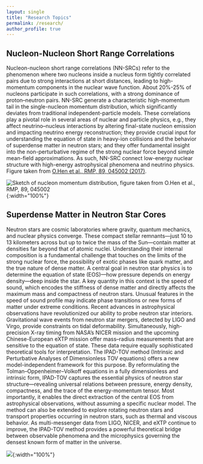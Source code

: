 ```yaml
---
layout: single
title: "Research Topics"
permalink: /research/
author_profile: true
---
```


## Nucleon-Nucleon Short Range Correlations

Nucleon-nucleon short range correlations (NN-SRCs) refer to the phenomenon where two nucleons inside a nucleus form tightly correlated pairs due to strong interactions at short distances, leading to high-momentum components in the nuclear wave function. About 20%-25% of nucleons participate in such correlations, with a strong dominance of proton–neutron pairs. NN-SRC generate a characteristic high-momentum tail in the single-nucleon momentum distribution, which significantly deviates from traditional independent-particle models. These correlations play a pivotal role in several areas of nuclear and particle physics, e.g., they affect neutrino–nucleus interactions by altering final-state nucleon emission and impacting neutrino energy reconstruction; they provide crucial input for understanding the equation of state in heavy-ion collisions and the behavior of superdense matter in neutron stars; and they offer fundamental insight into the non-perturbative regime of the strong nuclear force beyond simple mean-field approximations. As such, NN-SRC connect low-energy nuclear structure with high-energy astrophysical phenomena and neutrino physics. Figure taken from <ins>O.Hen et al., RMP, 89, 045002 (2017)</ins>.

![Sketch of nucleon momentum distribution, figure taken from <ins>O.Hen et al., RMP, 89, 045002</ins>](https://bjcai-phys.github.io/images/nk-skt.jpg){:width="100%"}


## Superdense Matter in Neutron Star Cores

Neutron stars are cosmic laboratories where gravity, quantum mechanics, and nuclear physics converge. These compact stellar remnants—just 10 to 13 kilometers across but up to twice the mass of the Sun—contain matter at densities far beyond that of atomic nuclei. Understanding their internal composition is a fundamental challenge that touches on the limits of the strong nuclear force, the possibility of exotic phases like quark matter, and the true nature of dense matter. A central goal in neutron star physics is to determine the equation of state (EOS)—how pressure depends on energy density—deep inside the star. A key quantity in this context is the speed of sound, which encodes the stiffness of dense matter and directly affects the maximum mass and compactness of neutron stars. Unusual features in the speed of sound profile may indicate phase transitions or new forms of matter under extreme conditions. Recent advances in astrophysical observations have revolutionized our ability to probe neutron star interiors. Gravitational wave events from neutron star mergers, detected by LIGO and Virgo, provide constraints on tidal deformability. Simultaneously, high-precision X-ray timing from NASA’s NICER mission and the upcoming Chinese-European eXTP mission offer mass–radius measurements that are sensitive to the equation of state. These data require equally sophisticated theoretical tools for interpretation. The IPAD-TOV method (Intrinsic and Perturbative Analyses of Dimensionless TOV equations) offers a new model-independent framework for this purpose. By reformulating the Tolman–Oppenheimer–Volkoff equations in a fully dimensionless and intrinsic form, IPAD-TOV captures the essential physics of neutron star structure—revealing universal relations between pressure, energy density, compactness, and the trace of the energy-momentum tensor. Most importantly, it enables the direct extraction of the central EOS from astrophysical observations, without assuming a specific nuclear model. The method can also be extended to explore rotating neutron stars and transport properties occurring in neutron stars, such as thermal and viscous behavior. As multi-messenger data from LIGO, NICER, and eXTP continue to improve, the IPAD-TOV method provides a powerful theoretical bridge between observable phenomena and the microphysics governing the densest known form of matter in the universe.

![](https://bjcai-phys.github.io/images/ipadtov-skt.jpg){:width="100%"}


